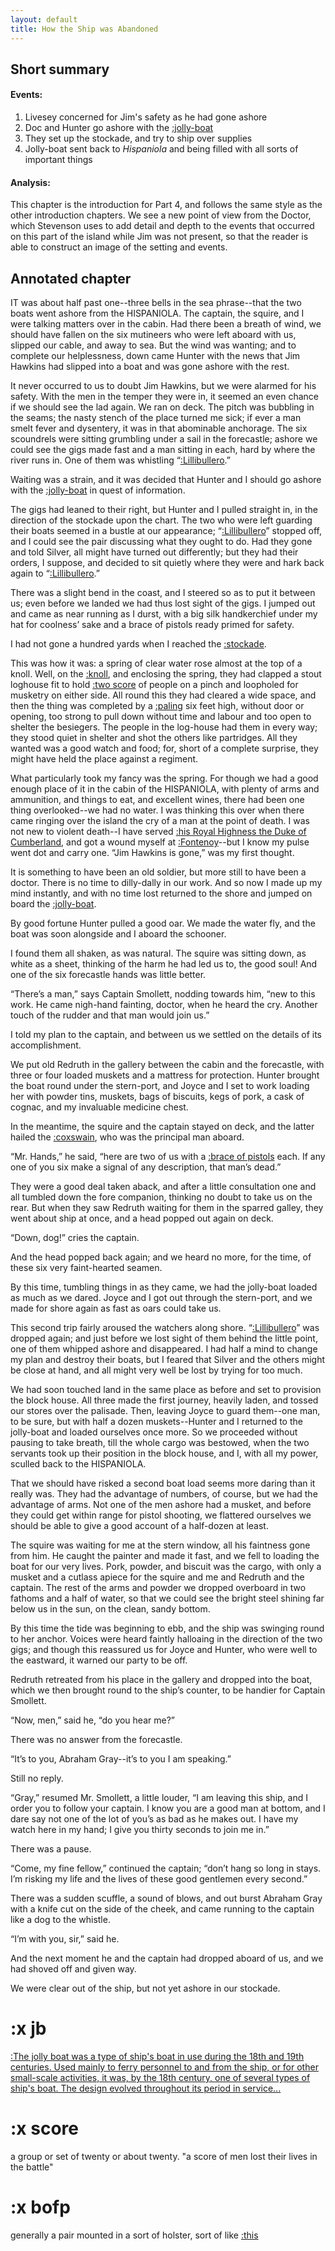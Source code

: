 ```yaml
---
layout: default
title: How the Ship was Abandoned
---
```

## Short summary  
#### Events:  
1. Livesey concerned for Jim's safety as he had gone ashore
2. Doc and Hunter go ashore with the [:jolly-boat](#jb)
3. They set up the stockade, and try to ship over supplies
4. Jolly-boat sent back to *Hispaniola* and being filled with all sorts of important things

#### Analysis:  
This chapter is the introduction for Part 4, and follows the same style as the other introduction chapters. We see a new point of view from the Doctor, which Stevenson uses to add detail and depth to the events that occurred on this part of the island while Jim was not present, so that the reader is able to construct an image of the setting and events.

## Annotated chapter  
IT was about half past one--three bells in the sea phrase--that the two
boats went ashore from the HISPANIOLA. The captain, the squire, and I
were talking matters over in the cabin. Had there been a breath of wind,
we should have fallen on the six mutineers who were left aboard with
us, slipped our cable, and away to sea. But the wind was wanting; and
to complete our helplessness, down came Hunter with the news that Jim
Hawkins had slipped into a boat and was gone ashore with the rest.

It never occurred to us to doubt Jim Hawkins, but we were alarmed for
his safety. With the men in the temper they were in, it seemed an even
chance if we should see the lad again. We ran on deck. The pitch was
bubbling in the seams; the nasty stench of the place turned me sick;
if ever a man smelt fever and dysentery, it was in that abominable
anchorage. The six scoundrels were sitting grumbling under a sail in the
forecastle; ashore we could see the gigs made fast and a man sitting
in each, hard by where the river runs in. One of them was whistling
“[:Lillibullero](https://www.youtube.com/watch?v=uDhRthVLBQQ?t=10).”

Waiting was a strain, and it was decided that Hunter and I should go
ashore with the [:jolly-boat](#jb) in quest of information.

The gigs had leaned to their right, but Hunter and I pulled straight in,
in the direction of the stockade upon the chart. The two who were
left guarding their boats seemed in a bustle at our appearance;
“[:Lillibullero](https://www.youtube.com/watch?v=uDhRthVLBQQ?t=10)” stopped off, and I could see the pair discussing what
they ought to do. Had they gone and told Silver, all might have turned
out differently; but they had their orders, I suppose, and decided to
sit quietly where they were and hark back again to “[:Lillibullero](https://www.youtube.com/watch?v=uDhRthVLBQQ?t=10).”

There was a slight bend in the coast, and I steered so as to put it
between us; even before we landed we had thus lost sight of the gigs.
I jumped out and came as near running as I durst, with a big silk
handkerchief under my hat for coolness’ sake and a brace of pistols
ready primed for safety.

I had not gone a hundred yards when I reached the [:stockade](https://en.wikipedia.org/wiki/Stockade).

This was how it was: a spring of clear water rose almost at the top of a
knoll. Well, on the [:knoll](https://en.wikipedia.org/wiki/knoll), and enclosing the spring, they had clapped a
stout loghouse fit to hold [:two score](#score) of people on a pinch and loopholed
for musketry on either side. All round this they had cleared a wide
space, and then the thing was completed by a [:paling](https://en.wikipedia.org/wiki/Palisade) six feet high,
without door or opening, too strong to pull down without time and labour
and too open to shelter the besiegers. The people in the log-house had
them in every way; they stood quiet in shelter and shot the others like
partridges. All they wanted was a good watch and food; for, short of a
complete surprise, they might have held the place against a regiment.

What particularly took my fancy was the spring. For though we had a good
enough place of it in the cabin of the HISPANIOLA, with plenty of arms
and ammunition, and things to eat, and excellent wines, there had been
one thing overlooked--we had no water. I was thinking this over when
there came ringing over the island the cry of a man at the point of
death. I was not new to violent death--I have served [:his Royal Highness
the Duke of Cumberland](https://en.wikipedia.org/wiki/Prince_William,_Duke_of_Cumberland), and got a wound myself at [:Fontenoy](https://en.wikipedia.org/wiki/Battle_of_Fontenoy)--but I know
my pulse went dot and carry one. “Jim Hawkins is gone,” was my first
thought.

It is something to have been an old soldier, but more still to have been
a doctor. There is no time to dilly-dally in our work. And so now I made
up my mind instantly, and with no time lost returned to the shore and
jumped on board the [:jolly-boat](#jb).

By good fortune Hunter pulled a good oar. We made the water fly, and the
boat was soon alongside and I aboard the schooner.

I found them all shaken, as was natural. The squire was sitting down, as
white as a sheet, thinking of the harm he had led us to, the good soul!
And one of the six forecastle hands was little better.

“There’s a man,” says Captain Smollett, nodding towards him, “new to
this work. He came nigh-hand fainting, doctor, when he heard the cry.
Another touch of the rudder and that man would join us.”

I told my plan to the captain, and between us we settled on the details
of its accomplishment.

We put old Redruth in the gallery between the cabin and the forecastle,
with three or four loaded muskets and a mattress for protection. Hunter
brought the boat round under the stern-port, and Joyce and I set to work
loading her with powder tins, muskets, bags of biscuits, kegs of pork, a
cask of cognac, and my invaluable medicine chest.

In the meantime, the squire and the captain stayed on deck, and the
latter hailed the [:coxswain](https://en.wikipedia.org/wiki/Coxswain), who was the principal man aboard.

“Mr. Hands,” he said, “here are two of us with a [:brace of pistols](#bofp) each.
If any one of you six make a signal of any description, that man’s
dead.”

They were a good deal taken aback, and after a little consultation one
and all tumbled down the fore companion, thinking no doubt to take us
on the rear. But when they saw Redruth waiting for them in the sparred
galley, they went about ship at once, and a head popped out again on
deck.

“Down, dog!” cries the captain.

And the head popped back again; and we heard no more, for the time, of
these six very faint-hearted seamen.

By this time, tumbling things in as they came, we had the jolly-boat
loaded as much as we dared. Joyce and I got out through the stern-port,
and we made for shore again as fast as oars could take us.

This second trip fairly aroused the watchers along shore. “[:Lillibullero](https://www.youtube.com/watch?v=uDhRthVLBQQ?t=10)”
 was dropped again; and just before we lost sight of them behind the
little point, one of them whipped ashore and disappeared. I had half a
mind to change my plan and destroy their boats, but I feared that Silver
and the others might be close at hand, and all might very well be lost
by trying for too much.

We had soon touched land in the same place as before and set to
provision the block house. All three made the first journey, heavily
laden, and tossed our stores over the palisade. Then, leaving Joyce to
guard them--one man, to be sure, but with half a dozen muskets--Hunter
and I returned to the jolly-boat and loaded ourselves once more. So
we proceeded without pausing to take breath, till the whole cargo was
bestowed, when the two servants took up their position in the block
house, and I, with all my power, sculled back to the HISPANIOLA.

That we should have risked a second boat load seems more daring than it
really was. They had the advantage of numbers, of course, but we had the
advantage of arms. Not one of the men ashore had a musket, and before
they could get within range for pistol shooting, we flattered ourselves
we should be able to give a good account of a half-dozen at least.

The squire was waiting for me at the stern window, all his faintness
gone from him. He caught the painter and made it fast, and we fell to
loading the boat for our very lives. Pork, powder, and biscuit was the
cargo, with only a musket and a cutlass apiece for the squire and me
and Redruth and the captain. The rest of the arms and powder we dropped
overboard in two fathoms and a half of water, so that we could see
the bright steel shining far below us in the sun, on the clean, sandy
bottom.

By this time the tide was beginning to ebb, and the ship was swinging
round to her anchor. Voices were heard faintly halloaing in the
direction of the two gigs; and though this reassured us for Joyce and
Hunter, who were well to the eastward, it warned our party to be off.

Redruth retreated from his place in the gallery and dropped into the
boat, which we then brought round to the ship’s counter, to be handier
for Captain Smollett.

“Now, men,” said he, “do you hear me?”

There was no answer from the forecastle.

“It’s to you, Abraham Gray--it’s to you I am speaking.”

Still no reply.

“Gray,” resumed Mr. Smollett, a little louder, “I am leaving this ship,
and I order you to follow your captain. I know you are a good man at
bottom, and I dare say not one of the lot of you’s as bad as he makes
out. I have my watch here in my hand; I give you thirty seconds to join
me in.”

There was a pause.

“Come, my fine fellow,” continued the captain; “don’t hang so long in
stays. I’m risking my life and the lives of these good gentlemen every
second.”

There was a sudden scuffle, a sound of blows, and out burst Abraham
Gray with a knife cut on the side of the cheek, and came running to the
captain like a dog to the whistle.

“I’m with you, sir,” said he.

And the next moment he and the captain had dropped aboard of us, and we
had shoved off and given way.

We were clear out of the ship, but not yet ashore in our stockade.

# :x jb
[:The jolly boat was a type of ship's boat in use during the 18th and 19th centuries. Used mainly to ferry personnel to and from the ship, or for other small-scale activities, it was, by the 18th century, one of several types of ship's boat. The design evolved throughout its period in service...](https://en.wikipedia.org/wiki/Jolly_boat)
# :x score
a group or set of twenty or about twenty.
"a score of men lost their lives in the battle"
# :x bofp
generally a pair mounted in a sort of holster, sort of like [:this](https://civilwartalk.com/attachments/pistol-baldric-jpg.380091/)
